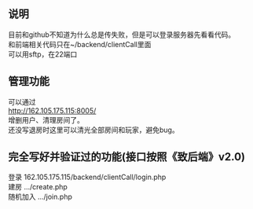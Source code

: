 ## 说明
目前和github不知道为什么总是传失败，但是可以登录服务器先看看代码。
<br /> 和前端相关代码只在~/backend/clientCall里面
<br /> 可以用sftp，在22端口

## 管理功能
可以通过
<br /> http://162.105.175.115:8005/
<br /> 增删用户、清理房间了。
<br /> 还没写退房时这里可以清光全部房间和玩家，避免bug。

## 完全写好并验证过的功能(接口按照《致后端》v2.0)
登录 162.105.175.115/backend/clientCall/login.php
<br /> 建房 .../create.php
<br /> 随机加入 .../join.php

